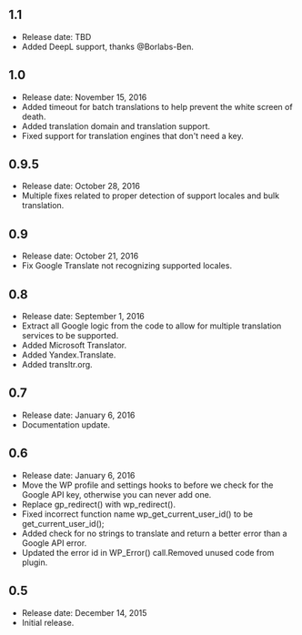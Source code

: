 ## 1.1
* Release date: TBD
* Added DeepL support, thanks @Borlabs-Ben.

## 1.0
* Release date: November 15, 2016
* Added timeout for batch translations to help prevent the white screen of death.
* Added translation domain and translation support.
* Fixed support for translation engines that don't need a key.

## 0.9.5
* Release date: October 28, 2016
* Multiple fixes related to proper detection of support locales and bulk translation.

## 0.9
* Release date: October 21, 2016
* Fix Google Translate not recognizing supported locales.

## 0.8
* Release date: September 1, 2016
* Extract all Google logic from the code to allow for multiple translation services to be supported.
* Added Microsoft Translator.
* Added Yandex.Translate.
* Added transltr.org.

## 0.7
* Release date: January 6, 2016
* Documentation update.

## 0.6
* Release date: January 6, 2016
* Move the WP profile and settings hooks to before we check for the Google API key, otherwise you can never add one.
* Replace gp_redirect() with wp_redirect().
* Fixed incorrect function name wp_get_current_user_id() to be get_current_user_id();
* Added check for no strings to translate and return a better error than a Google API error.
* Updated the error id in WP_Error() call.Removed unused code from plugin.

## 0.5
* Release date: December 14, 2015
* Initial release.
